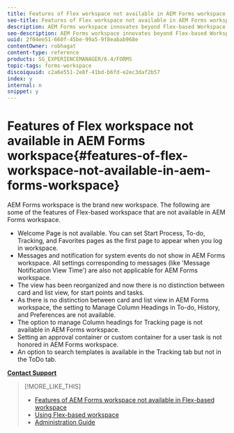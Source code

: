 ```yaml
---
title: Features of Flex workspace not available in AEM Forms workspace
seo-title: Features of Flex workspace not available in AEM Forms workspace
description: AEM Forms workspace innovates beyond Flex-based Workspace. Read about the differences in features and capabilities.
seo-description: AEM Forms workspace innovates beyond Flex-based Workspace. Read about the differences in features and capabilities.
uuid: 2f04ee51-660f-45be-99a5-9f8eabab968e
contentOwner: robhagat
content-type: reference
products: SG_EXPERIENCEMANAGER/6.4/FORMS
topic-tags: forms-workspace
discoiquuid: c2a6e551-2e8f-41bd-b6fd-e2ec3daf2b57
index: y
internal: n
snippet: y
---
```


# Features of Flex workspace not available in AEM Forms workspace{#features-of-flex-workspace-not-available-in-aem-forms-workspace}

AEM Forms workspace is the brand new workspace. The following are some of the features of Flex-based workspace that are not available in AEM Forms workspace.

* Welcome Page is not available. You can set Start Process, To-do, Tracking, and Favorites pages as the first page to appear when you log in workspace.  
* Messages and notification for system events do not show in AEM Forms workspace. All settings corresponding to messages (like 'Message Notification View Time') are also not applicable for AEM Forms workspace.
* The view has been reorganized and now there is no distinction between card and list view, for start points and tasks.
* As there is no distinction between card and list view in AEM Forms workspace, the setting to Manage Column Headings in To-do, History, and Preferences are not available.
* The option to manage Column headings for Tracking page is not available in AEM Forms workspace.
* Setting an approval container or custom container for a user task is not honored in AEM Forms workspace.
* An option to search templates is available in the Tracking tab but not in the ToDo tab.

[**Contact Support**](https://www.adobe.com/account/sign-in.supportportal.html)

>[!MORE_LIKE_THIS]
>
>* [Features of AEM Forms workspace not available in Flex-based workspace](../../forms/using/features-html-workspace-available-flex.md)
>* [Using Flex-based workspace](http://www.adobe.com/go/learn_lc_workspace_11)
>* [Administration Guide](http://www.adobe.com/go/learn_aemforms_admin_61)

